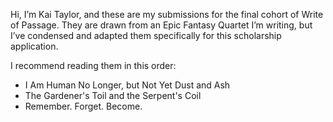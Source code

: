 Hi, I’m Kai Taylor, and these are my submissions for the final cohort of Write of Passage.
They are drawn from an Epic Fantasy Quartet I’m writing, 
but I’ve condensed and adapted them specifically for this scholarship application.

I recommend reading them in this order:
- I Am Human No Longer, but Not Yet Dust and Ash
- The Gardener's Toil and the Serpent's Coil
- Remember. Forget. Become.
